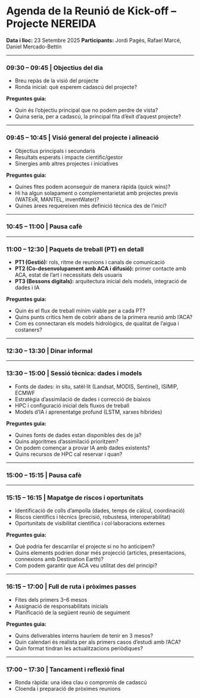 # **Agenda de la Reunió de Kick-off – Projecte NEREIDA**

**Data i lloc:** 23 Setembre 2025
**Participants:** Jordi Pagès, Rafael Marcé, Daniel Mercado-Bettín

---

### **09:30 – 09:45 | Objectius del dia**

* Breu repàs de la visió del projecte
* Ronda inicial: què esperem cadascú del projecte?

**Preguntes guia:**

* Quin és l’objectiu principal que no podem perdre de vista?
* Quina seria, per a cadascú, la principal fita d’èxit d’aquest projecte?

---

### **09:45 – 10:45 | Visió general del projecte i alineació**

* Objectius principals i secundaris
* Resultats esperats i impacte científic/gestor
* Sinergies amb altres projectes i iniciatives

**Preguntes guia:**

* Quines fites podem aconseguir de manera ràpida (quick wins)?
* Hi ha algun solapament o complementarietat amb projectes previs (WATExR, MANTEL, inventWater)?
* Quines àrees requereixen més definició tècnica des de l’inici?

---

### **10:45 – 11:00 | Pausa cafè**

---

### **11:00 – 12:30 | Paquets de treball (PT) en detall**

* **PT1 (Gestió):** rols, ritme de reunions i canals de comunicació
* **PT2 (Co-desenvolupament amb ACA i difusió):** primer contacte amb ACA, estat de l’art i necessitats dels usuaris
* **PT3 (Bessons digitals):** arquitectura inicial dels models, integració de dades i IA

**Preguntes guia:**

* Quin és el flux de treball mínim viable per a cada PT?
* Quins punts crítics hem de cobrir abans de la primera reunió amb l’ACA?
* Com es connectaran els models hidrològics, de qualitat de l’aigua i costaners?

---

### **12:30 – 13:30 | Dinar informal**

---

### **13:30 – 15:00 | Sessió tècnica: dades i models**

* Fonts de dades: in situ, satèl·lit (Landsat, MODIS, Sentinel), ISIMIP, ECMWF
* Estratègia d’assimilació de dades i correcció de biaixos
* HPC i configuració inicial dels fluxos de treball
* Models d’IA i aprenentatge profund (LSTM, xarxes híbrides)

**Preguntes guia:**

* Quines fonts de dades estan disponibles des de ja?
* Quins algoritmes d’assimilació prioritzem?
* On podem començar a provar IA amb dades existents?
* Quins recursos de HPC cal reservar i quan?

---

### **15:00 – 15:15 | Pausa cafè**

---

### **15:15 – 16:15 | Mapatge de riscos i oportunitats**

* Identificació de colls d’ampolla (dades, temps de càlcul, coordinació)
* Riscos científics i tècnics (precisió, robustesa, interoperabilitat)
* Oportunitats de visibilitat científica i col·laboracions externes

**Preguntes guia:**

* Què podria fer descarrilar el projecte si no ho anticipem?
* Quins elements podrien donar més projecció (articles, presentacions, connexions amb Destination Earth)?
* Com podem garantir que ACA veu utilitat des del principi?

---

### **16:15 – 17:00 | Full de ruta i pròximes passes**

* Fites dels primers 3–6 mesos
* Assignació de responsabilitats inicials
* Planificació de la següent reunió de seguiment

**Preguntes guia:**

* Quins deliverables interns hauríem de tenir en 3 mesos?
* Quin calendari és realista per als primers casos d’estudi amb l’ACA?
* Quin format tindran les actualitzacions periòdiques?

---

### **17:00 – 17:30 | Tancament i reflexió final**

* Ronda ràpida: una idea clau o compromís de cadascú
* Cloenda i preparació de pròximes reunions

